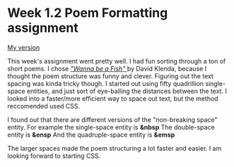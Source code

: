 # Week 1.2 Poem Formatting assignment

[ My version ](https://danandcook.github.io/class-1-2)

This week's assignment went pretty well. I had fun sorting through a ton of short poems. I chose [ _"Wanna be a Fish"_ ](http://img.bhs4.com/9A/B/9AB0AF17804A5F589E78B76449F7BC47D192CFEE_lis.jpg) by David Klenda, because I thought the poem structure was funny and clever. Figuring out the text spacing was kinda tricky though. I started out using fifty quadrillion single-space entities, and just sort of eye-balling the distances between the text. I looked into a faster/more efficient way to space out text, but the method reccomended used CSS.

 I found out that there are different versions of the "non-breaking space" entity. 
 For example the single-space entity is **&nbsp**
 The double-space entity is **&ensp**
 And the quadruple-space entity is **&emsp**

The larger spaces made the poem structuring a lot faster and easier.
I am looking forward to starting CSS.

